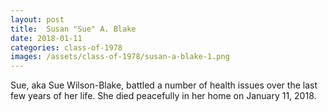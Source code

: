 ```yaml
---
layout: post
title:  Susan "Sue" A. Blake
date: 2018-01-11
categories: class-of-1978
images: /assets/class-of-1978/susan-a-blake-1.png
---
```

Sue, aka Sue Wilson-Blake, battled a number of health issues over the last few years of her life. She died peacefully in her home on January 11, 2018.
